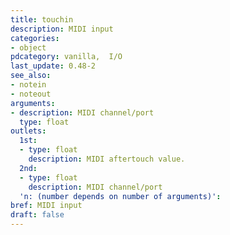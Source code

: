 ```yaml
---
title: touchin
description: MIDI input
categories:
- object
pdcategory: vanilla,  I/O 
last_update: 0.48-2
see_also:
- notein
- noteout
arguments:
- description: MIDI channel/port
  type: float
outlets:
  1st:
  - type: float
    description: MIDI aftertouch value.
  2nd:
  - type: float
    description: MIDI channel/port
  'n: (number depends on number of arguments)':
bref: MIDI input
draft: false
---
```


